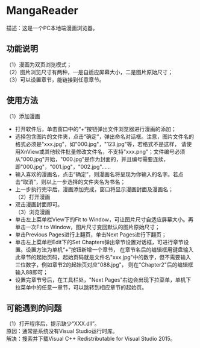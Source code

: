 # MangaReader
描述：这是一个PC本地端漫画浏览器。    
## 功能说明
（1）漫画为双页浏览模式；  
（2）图片浏览尺寸有两种，一是自适应屏幕大小，二是图片原始尺寸；  
（3）可以设置章节，能链接到任意章节。
## 使用方法
（1）添加漫画
* 打开软件后，单击窗口中的“+”按钮弹出文件浏览器进行漫画的添加；      
* 选择包含图片的文件夹，点击“确定”，弹出命名对话框。注意，图片文件名的格式必须是"xxx.jpg"，如"000.jpg"，"123.jpg"等，若格式不是这样，
请使用XnView或其他软件批量修改文件名，不支持"xxx.png"；文件编号必须从"000.jpg"开始，"000.jpg"是作为封面的，并且编号需要连续，即"000.jpg"，"001.jpg"，"002.jpg"……   
* 输入喜欢的漫画名，点击“确定”，则漫画名将呈现为你输入的名字。若点击“取消”，则以上一步选择的文件夹名为书名；       
* 上一步执行完毕后，漫画添加完成，窗口将显示漫画封面及漫画名；      
（2）打开漫画
* 双击漫画封面即可。     
（3）浏览漫画
* 单击左上菜单栏View下的Fit to Window，可让图片尺寸自适应屏幕大小。再单击一次Fit to Window，图片尺寸变回默认的图片原始尺寸；  
* 单击Previous Pages进行上翻页，单击Next Pages进行下翻页；   
* 单击左上菜单栏Edit下的Set Chapters弹出章节设置对话框，可进行章节设置。设置方法为单机“+”按钮新增一个章节，
在章节名后的编辑框用键盘输入此章节的起始页码，起始页码就是文件名"xxx.jpg"中的数字，但不需要输入三位数字，例如章节2的起始页对应"088.jpg"，
则在"Chapter2"后的编辑框输入88即可；    
* 设置完章节号后，在工具栏处，"Next Pages"右边会出现下拉菜单，单机下拉菜单中的任意一章节，可以跳转到相应章节的起始页。  
## 可能遇到的问题
（1）打开程序后，提示缺少“XXX.dll”。  
原因：通常是系统没有Visual Studio运行时库。  
解决：搜索并下载Visual C++ Redistributable for Visual Studio 2015。
